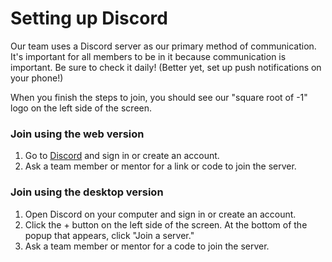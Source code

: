 # Setting up Discord
Our team uses a Discord server as our primary method of communication. It's important for all members to be in it because communication is important. Be sure to check it daily! (Better yet, set up push notifications on your phone!)

When you finish the steps to join, you should see our "square root of -1" logo on the left side of the screen.

### Join using the web version
1. Go to [Discord](https://discord.com) and sign in or create an account.
2. Ask a team member or mentor for a link or code to join the server.

### Join using the desktop version
1. Open Discord on your computer and sign in or create an account.
2. Click the + button on the left side of the screen. At the bottom of the popup that appears, click "Join a server."
3. Ask a team member or mentor for a code to join the server.
